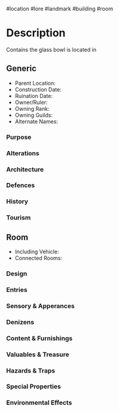 #location #lore #landmark #building #room
# Description
Contains the glass bowl
is located in 
## Generic
- Parent Location:
- Construction Date:
- Ruination Date:
- Owner/Ruler:
- Owning Rank:
- Owning Guilds:
- Alternate Names:

### Purpose

### Alterations

### Architecture

### Defences

### History

### Tourism

## Room
- Including Vehicle:
- Connected Rooms:

### Design

### Entries

### Sensory & Apperances

### Denizens

### Content & Furnishings

### Valuables & Treasure

### Hazards & Traps

### Special Properties

### Environmental Effects
